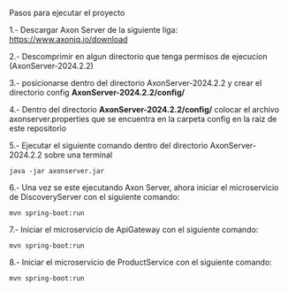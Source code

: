 Pasos para ejecutar el proyecto

1.- Descargar Axon Server de la siguiente liga: https://www.axoniq.io/download

2.- Descomprimir en algun directorio que tenga permisos de ejecucion (AxonServer-2024.2.2)

3.- posicionarse dentro del directorio AxonServer-2024.2.2 y crear el directorio config
    **AxonServer-2024.2.2/config/**
    
4.- Dentro del directorio **AxonServer-2024.2.2/config/** colocar el archivo axonserver.properties 
    que se encuentra en la carpeta config en la raiz de este repositorio
    
5.- Ejecutar el siguiente comando dentro del directorio AxonServer-2024.2.2 sobre una terminal 

    java -jar axonserver.jar
    
6.- Una vez se este ejecutando Axon Server, ahora iniciar el microservicio de DiscoveryServer con el 
    siguiente comando:
    
    mvn spring-boot:run

7.- Iniciar el microservicio de ApiGateway con el siguiente comando:

    mvn spring-boot:run

8.- Iniciar el microservicio de ProductService con el siguiente comando:

    mvn spring-boot:run
